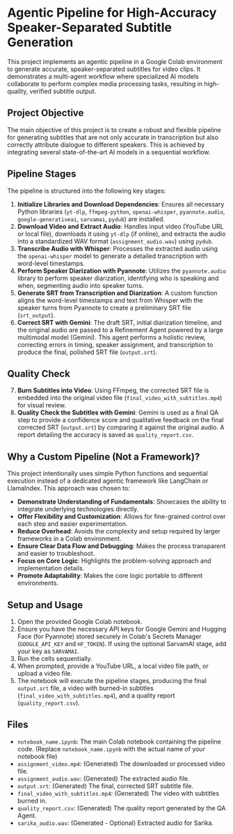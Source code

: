 # Agentic Pipeline for High-Accuracy Speaker-Separated Subtitle Generation

This project implements an agentic pipeline in a Google Colab environment to generate accurate, speaker-separated subtitles for video clips. It demonstrates a multi-agent workflow where specialized AI models collaborate to perform complex media processing tasks, resulting in high-quality, verified subtitle output.

## Project Objective

The main objective of this project is to create a robust and flexible pipeline for generating subtitles that are not only accurate in transcription but also correctly attribute dialogue to different speakers. This is achieved by integrating several state-of-the-art AI models in a sequential workflow.

## Pipeline Stages

The pipeline is structured into the following key stages:

1.  **Initialize Libraries and Download Dependencies**: Ensures all necessary Python libraries (`yt-dlp`, `ffmpeg-python`, `openai-whisper`, `pyannote.audio`, `google-generativeai`, `sarvamai`, `pydub`) are installed.
2.  **Download Video and Extract Audio**: Handles input video (YouTube URL or local file), downloads it using `yt-dlp` (if online), and extracts the audio into a standardized WAV format (`assignment_audio.wav`) using `pydub`.
3.  **Transcribe Audio with Whisper**: Processes the extracted audio using the `openai-whisper` model to generate a detailed transcription with word-level timestamps.
4.  **Perform Speaker Diarization with Pyannote**: Utilizes the `pyannote.audio` library to perform speaker diarization, identifying who is speaking and when, segmenting audio into speaker turns.
5.  **Generate SRT from Transcription and Diarization**: A custom function aligns the word-level timestamps and text from Whisper with the speaker turns from Pyannote to create a preliminary SRT file (`srt_output`).
6.  **Correct SRT with Gemini**: The draft SRT, initial diarization timeline, and the original audio are passed to a Refinement Agent powered by a large multimodal model (Gemini). This agent performs a holistic review, correcting errors in timing, speaker assignment, and transcription to produce the final, polished SRT file (`output.srt`).

## Quality Check

7.  **Burn Subtitles into Video**: Using FFmpeg, the corrected SRT file is embedded into the original video file (`final_video_with_subtitles.mp4`) for visual review.
8.  **Quality Check the Subtitles with Gemini**: Gemini is used as a final QA step to provide a confidence score and qualitative feedback on the final corrected SRT (`output.srt`) by comparing it against the original audio. A report detailing the accuracy is saved as `quality_report.csv`.

## Why a Custom Pipeline (Not a Framework)?

This project intentionally uses simple Python functions and sequential execution instead of a dedicated agentic framework like LangChain or LlamaIndex. This approach was chosen to:

*   **Demonstrate Understanding of Fundamentals**: Showcases the ability to integrate underlying technologies directly.
*   **Offer Flexibility and Customization**: Allows for fine-grained control over each step and easier experimentation.
*   **Reduce Overhead**: Avoids the complexity and setup required by larger frameworks in a Colab environment.
*   **Ensure Clear Data Flow and Debugging**: Makes the process transparent and easier to troubleshoot.
*   **Focus on Core Logic**: Highlights the problem-solving approach and implementation details.
*   **Promote Adaptability**: Makes the core logic portable to different environments.

## Setup and Usage

1.  Open the provided Google Colab notebook.
2.  Ensure you have the necessary API keys for Google Gemini and Hugging Face (for Pyannote) stored securely in Colab's Secrets Manager (`GOOGLE_API_KEY` and `HF_TOKEN`). If using the optional SarvamAI stage, add your key as `SARVAMAI`.
3.  Run the cells sequentially.
4.  When prompted, provide a YouTube URL, a local video file path, or upload a video file.
5.  The notebook will execute the pipeline stages, producing the final `output.srt` file, a video with burned-in subtitles (`final_video_with_subtitles.mp4`), and a quality report (`quality_report.csv`).

## Files

*   `notebook_name.ipynb`: The main Colab notebook containing the pipeline code. (Replace `notebook_name.ipynb` with the actual name of your notebook file)
*   `assignment_video.mp4`: (Generated) The downloaded or processed video file.
*   `assignment_audio.wav`: (Generated) The extracted audio file.
*   `output.srt`: (Generated) The final, corrected SRT subtitle file.
*   `final_video_with_subtitles.mp4`: (Generated) The video with subtitles burned in.
*   `quality_report.csv`: (Generated) The quality report generated by the QA Agent.
*   `sarika_audio.wav`: (Generated - Optional) Extracted audio for Sarika.

